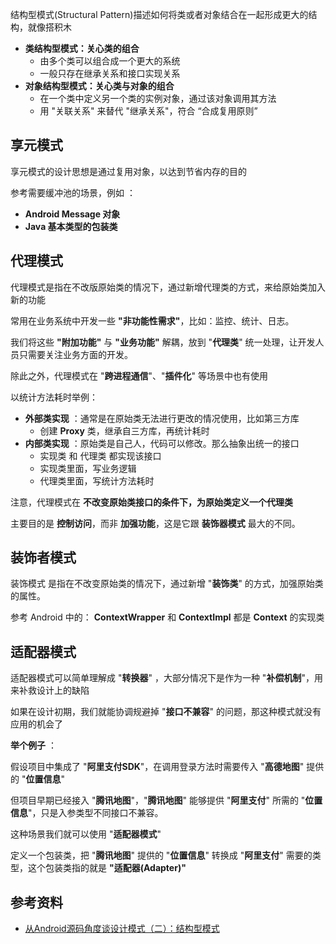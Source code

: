 
结构型模式(Structural Pattern)描述如何将类或者对象结合在一起形成更大的结构，就像搭积木

- **类结构型模式：关心类的组合**
  - 由多个类可以组合成一个更大的系统
  - 一般只存在继承关系和接口实现关系
- **对象结构型模式：关心类与对象的组合**
  - 在一个类中定义另一个类的实例对象，通过该对象调用其方法
  - 用 "关联关系" 来替代 "继承关系"，符合 “合成复用原则”

## 享元模式

享元模式的设计思想是通过复用对象，以达到节省内存的目的

参考需要缓冲池的场景，例如 ：

- **Android Message 对象**
- **Java 基本类型的包装类**

## 代理模式

代理模式是指在不改版原始类的情况下，通过新增代理类的方式，来给原始类加入新的功能

常用在业务系统中开发一些 **"非功能性需求"**，比如：监控、统计、日志。

我们将这些 **"附加功能"** 与 **"业务功能"** 解耦，放到 "**代理类**" 统一处理，让开发人员只需要关注业务方面的开发。

除此之外，代理模式在 "**跨进程通信**"、"**插件化**" 等场景中也有使用

以统计方法耗时举例：

- **外部类实现** ：通常是在原始类无法进行更改的情况使用，比如第三方库
  - 创建 **Proxy** 类，继承自三方库，再统计耗时
- **内部类实现** ：原始类是自己人，代码可以修改。那么抽象出统一的接口
  - 实现类 和 代理类 都实现该接口
  - 实现类里面，写业务逻辑
  - 代理类里面，写统计方法耗时

注意，代理模式在 **不改变原始类接口的条件下，为原始类定义一个代理类**

主要目的是 **控制访问**，而非 **加强功能**，这是它跟 **装饰器模式** 最大的不同。

## 装饰者模式

装饰模式 是指在不改变原始类的情况下，通过新增 "**装饰类**" 的方式，加强原始类的属性。

参考 Android 中的： **ContextWrapper** 和 **ContextImpl** 都是 **Context** 的实现类

## 适配器模式

适配器模式可以简单理解成 "**转换器**" ，大部分情况下是作为一种 "**补偿机制**"，用来补救设计上的缺陷

如果在设计初期，我们就能协调规避掉 "**接口不兼容**" 的问题，那这种模式就没有应用的机会了

**举个例子** ：

假设项目中集成了 "**阿里支付SDK**"，在调用登录方法时需要传入 "**高德地图**" 提供的 "**位置信息**"

但项目早期已经接入 "**腾讯地图**"，"**腾讯地图**" 能够提供 "**阿里支付**" 所需的 "**位置信息**"，只是入参类型不同接口不兼容。

这种场景我们就可以使用 "**适配器模式**"

定义一个包装类，把 "**腾讯地图**" 提供的 "**位置信息**" 转换成 "**阿里支付**" 需要的类型，这个包装类指的就是 **"适配器(Adapter)"**

## 参考资料

- [从Android源码角度谈设计模式（二）：结构型模式](https://juejin.cn/post/7051139976095858725)